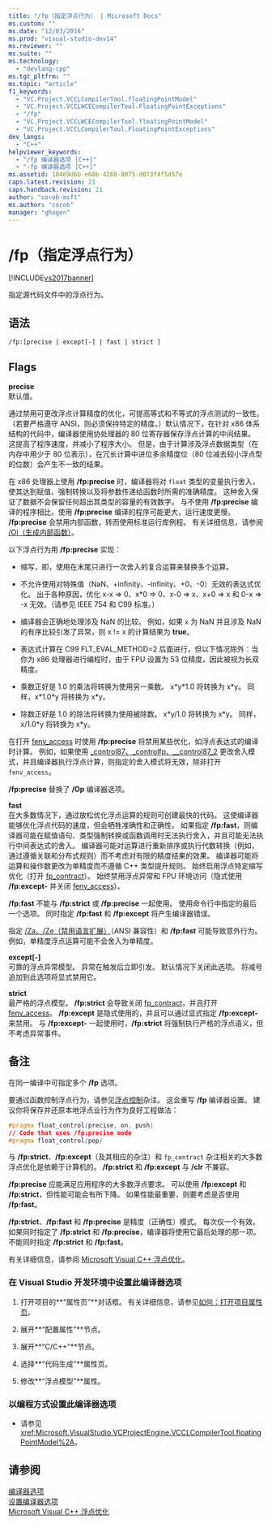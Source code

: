 ```yaml
---
title: "/fp（指定浮点行为） | Microsoft Docs"
ms.custom: ""
ms.date: "12/03/2016"
ms.prod: "visual-studio-dev14"
ms.reviewer: ""
ms.suite: ""
ms.technology: 
  - "devlang-cpp"
ms.tgt_pltfrm: ""
ms.topic: "article"
f1_keywords: 
  - "VC.Project.VCCLCompilerTool.floatingPointModel"
  - "VC.Project.VCCLWCECompilerTool.FloatingPointExceptions"
  - "/fp"
  - "VC.Project.VCCLWCECompilerTool.floatingPointModel"
  - "VC.Project.VCCLCompilerTool.FloatingPointExceptions"
dev_langs: 
  - "C++"
helpviewer_keywords: 
  - "/fp 编译器选项 [C++]"
  - "-fp 编译器选项 [C++]"
ms.assetid: 10469d6b-e68b-4268-8075-d073f4f5d57e
caps.latest.revision: 21
caps.handback.revision: 21
author: "corob-msft"
ms.author: "corob"
manager: "ghogen"
---
```

# /fp（指定浮点行为）
[!INCLUDE[vs2017banner](../../assembler/inline/includes/vs2017banner.md)]

指定源代码文件中的浮点行为。  
  
## 语法  
  
```  
/fp:[precise | except[-] | fast | strict ]  
```  
  
## Flags  
 **precise**  
 默认值。  
  
 通过禁用可更改浮点计算精度的优化，可提高等式和不等式的浮点测试的一致性。（若要严格遵守 ANSI，则必须保持特定的精度。）默认情况下，在针对 x86 体系结构的代码中，编译器使用协处理器的 80 位寄存器保存浮点计算的中间结果。  这提高了程序速度，并减小了程序大小。  但是，由于计算涉及浮点数据类型（在内存中用少于 80 位表示），在冗长计算中进位多余精度位（80 位减去较小浮点型的位数）会产生不一致的结果。  
  
 在 x86 处理器上使用 **\/fp:precise** 时，编译器将对 `float` 类型的变量执行舍入，使其达到赋值、强制转换以及将参数传递给函数时所需的准确精度。  这种舍入保证了数据不会保留任何超出其类型的容量的有效数字。  与不使用 **\/fp:precise** 编译的程序相比，使用 **\/fp:precise** 编译的程序可能更大，运行速度更慢。  **\/fp:precise** 会禁用内部函数，转而使用标准运行库例程。  有关详细信息，请参阅 [\/Oi（生成内部函数）](../../build/reference/oi-generate-intrinsic-functions.md)。  
  
 以下浮点行为用 **\/fp:precise** 实现：  
  
-   缩写，即，使用在末尾只进行一次舍入的复合运算来替换多个运算。  
  
-   不允许使用对特殊值（NaN、\+infinity、\-infinity、\+0、\-0）无效的表达式优化。  出于各种原因，优化 x\-x \=\> 0、x\*0 \=\> 0、x\-0 \=\> x、x\+0 \=\> x 和 0\-x \=\> \-x 无效。（请参见 IEEE 754 和 C99 标准。）  
  
-   编译器会正确地处理涉及 NaN 的比较。  例如，如果 `x` 为 NaN 并且涉及 NaN 的有序比较引发了异常，则 x \!\= x 的计算结果为 **true**。  
  
-   表达式计算在 C99 FLT\_EVAL\_METHOD\=2 后面进行，但以下情况除外：当你为 x86 处理器进行编程时，由于 FPU 设置为 53 位精度，因此被视为长双精度。  
  
-   乘数正好是 1.0 的乘法将转换为使用另一乘数。  x\*y\*1.0 将转换为 x\*y。  同样，x\*1.0\*y 将转换为 x\*y。  
  
-   除数正好是 1.0 的除法将转换为使用被除数。  x\*y\/1.0 将转换为 x\*y。  同样，x\/1.0\*y 将转换为 x\*y。  
  
 在打开 [fenv\_access](../../preprocessor/fenv-access.md) 时使用 **\/fp:precise** 将禁用某些优化，如浮点表达式的编译时计算。  例如，如果使用 [\_control87、\_controlfp、\_\_control87\_2](../../c-runtime-library/reference/control87-controlfp-control87-2.md) 更改舍入模式，并且编译器执行浮点计算，则指定的舍入模式将无效，除非打开 `fenv_access`。  
  
 **\/fp:precise** 替换了 **\/Op** 编译器选项。  
  
 **fast**  
 在大多数情况下，通过放松优化浮点运算的规则可创建最快的代码。  这使编译器能够优化浮点代码的速度，但会牺牲准确性和正确性。  如果指定 **\/fp:fast**，则编译器可能在赋值语句、类型强制转换或函数调用时无法执行舍入，并且可能无法执行中间表达式的舍入。  编译器可能对运算进行重新排序或执行代数转换（例如，通过遵循关联和分布式规则）而不考虑对有限的精度结果的效果。  编译器可能将运算和操作数更改为单精度而不遵循 C\+\+ 类型提升规则。  始终启用浮点特定缩写优化（打开 [fp\_contract](../../preprocessor/fp-contract.md)）。  始终禁用浮点异常和 FPU 环境访问（隐式使用 **\/fp:except\-** 并关闭 [fenv\_access](../../preprocessor/fenv-access.md)）。  
  
 **\/fp:fast** 不能与 **\/fp:strict** 或 **\/fp:precise** 一起使用。  使用命令行中指定的最后一个选项。  同时指定 **\/fp:fast** 和 **\/fp:except** 将产生编译器错误。  
  
 指定 [\/Za、\/Ze（禁用语言扩展）](../../build/reference/za-ze-disable-language-extensions.md)（ANSI 兼容性）和 **\/fp:fast** 可能导致意外行为。  例如，单精度浮点运算可能不会舍入为单精度。  
  
 **except\[\-\]**  
 可靠的浮点异常模型。  异常在触发后立即引发。  默认情况下关闭此选项。  将减号追加到此选项将显式禁用它。  
  
 **strict**  
 最严格的浮点模型。  **\/fp:strict** 会导致关闭 [fp\_contract](../../preprocessor/fp-contract.md)，并且打开 [fenv\_access](../../preprocessor/fenv-access.md)。  **\/fp:except** 是隐式使用的，并且可以通过显式指定 **\/fp:except\-** 来禁用。  与 **\/fp:except\-** 一起使用时，**\/fp:strict** 将强制执行严格的浮点语义，但不考虑异常事件。  
  
## 备注  
 在同一编译中可指定多个 **\/fp** 选项。  
  
 要通过函数控制浮点行为，请参见[浮点控制](../../preprocessor/float-control.md)杂注。  这会重写 **\/fp** 编译器设置。  建议你将保存并还原本地浮点业行为作为良好工程做法：  
  
```css  
#pragma float_control(precise, on, push)  
// Code that uses /fp:precise mode  
#pragma float_control(pop)  
```  
  
 与 **\/fp:strict**、**\/fp:except**（及其相应的杂注）和 `fp_contract` 杂注相关的大多数浮点优化是依赖于计算机的。  **\/fp:strict** 和 **\/fp:except** 与 **\/clr** 不兼容。  
  
 **\/fp:precise** 应能满足应用程序的大多数浮点要求。  可以使用 **\/fp:except** 和 **\/fp:strict**，但性能可能会有所下降。  如果性能最重要，则要考虑是否使用 **\/fp:fast**。  
  
 **\/fp:strict**、**\/fp:fast** 和 **\/fp:precise** 是精度（正确性）模式。  每次仅一个有效。  如果同时指定了 **\/fp:strict** 和 **\/fp:precise**，编译器将使用它最后处理的那一项。  不能同时指定 **\/fp:strict** 和 **\/fp:fast**。  
  
 有关详细信息，请参阅 [Microsoft Visual C\+\+ 浮点优化](http://msdn.microsoft.com/library/aa289157.aspx)。  
  
### 在 Visual Studio 开发环境中设置此编译器选项  
  
1.  打开项目的**“属性页”**对话框。  有关详细信息，请参见[如何：打开项目属性页](../../misc/how-to-open-project-property-pages.md)。  
  
2.  展开**“配置属性”**节点。  
  
3.  展开**“C\/C\+\+”**节点。  
  
4.  选择**“代码生成”**属性页。  
  
5.  修改**“浮点模型”**属性。  
  
### 以编程方式设置此编译器选项  
  
-   请参见<xref:Microsoft.VisualStudio.VCProjectEngine.VCCLCompilerTool.floatingPointModel%2A>。  
  
## 请参阅  
 [编译器选项](../../build/reference/compiler-options.md)   
 [设置编译器选项](../../build/reference/setting-compiler-options.md)   
 [Microsoft Visual C\+\+ 浮点优化](http://msdn.microsoft.com/library/aa289157.aspx)